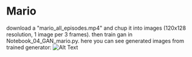 # Mario
download a "mario_all_episodes.mp4" and chup it into images (120x128 resolution, 1 image per 3 frames). then train gan in Notebook_04_GAN_mario.py.
here you can see generated images from trained generator:
![Alt Text](https://media.giphy.com/media/vFKqnCdLPNOKc/giphy.gif)
